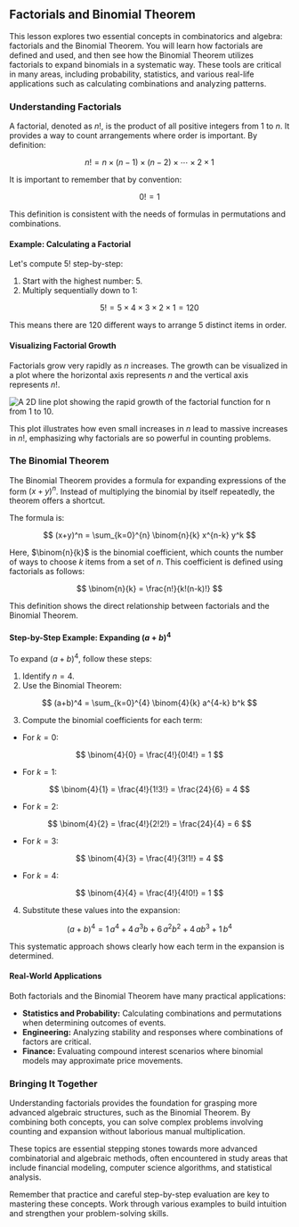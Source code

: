## Factorials and Binomial Theorem

This lesson explores two essential concepts in combinatorics and algebra: factorials and the Binomial Theorem. You will learn how factorials are defined and used, and then see how the Binomial Theorem utilizes factorials to expand binomials in a systematic way. These tools are critical in many areas, including probability, statistics, and various real-life applications such as calculating combinations and analyzing patterns.

### Understanding Factorials

A factorial, denoted as $n!$, is the product of all positive integers from $1$ to $n$. It provides a way to count arrangements where order is important. By definition:

$$
 n! = n \times (n-1) \times (n-2) \times \cdots \times 2 \times 1
$$

It is important to remember that by convention:

$$
0! = 1
$$

This definition is consistent with the needs of formulas in permutations and combinations.

#### Example: Calculating a Factorial

Let's compute $5!$ step-by-step:

1. Start with the highest number: $5$.
2. Multiply sequentially down to $1$:

$$
5! = 5 \times 4 \times 3 \times 2 \times 1 = 120
$$

This means there are 120 different ways to arrange 5 distinct items in order.

#### Visualizing Factorial Growth

Factorials grow very rapidly as $n$ increases. The growth can be visualized in a plot where the horizontal axis represents $n$ and the vertical axis represents $n!$. 

![A 2D line plot showing the rapid growth of the factorial function for $n$ from 1 to 10.](images/plot_factorial_growth.png)

This plot illustrates how even small increases in $n$ lead to massive increases in $n!$, emphasizing why factorials are so powerful in counting problems.

### The Binomial Theorem

The Binomial Theorem provides a formula for expanding expressions of the form $(x+y)^n$. Instead of multiplying the binomial by itself repeatedly, the theorem offers a shortcut.

The formula is:

$$
(x+y)^n = \sum_{k=0}^{n} \binom{n}{k} x^{n-k} y^k
$$

Here, $\binom{n}{k}$ is the binomial coefficient, which counts the number of ways to choose $k$ items from a set of $n$. This coefficient is defined using factorials as follows:

$$
\binom{n}{k} = \frac{n!}{k!(n-k)!}
$$

This definition shows the direct relationship between factorials and the Binomial Theorem.

#### Step-by-Step Example: Expanding $(a+b)^4$

To expand $(a+b)^4$, follow these steps:

1. Identify $n=4$.
2. Use the Binomial Theorem:

$$
(a+b)^4 = \sum_{k=0}^{4} \binom{4}{k} a^{4-k} b^k
$$

3. Compute the binomial coefficients for each term:

- For $k=0$:

$$
\binom{4}{0} = \frac{4!}{0!4!} = 1
$$

- For $k=1$:

$$
\binom{4}{1} = \frac{4!}{1!3!} = \frac{24}{6} = 4
$$

- For $k=2$:

$$
\binom{4}{2} = \frac{4!}{2!2!} = \frac{24}{4} = 6
$$

- For $k=3$:

$$
\binom{4}{3} = \frac{4!}{3!1!} = 4
$$

- For $k=4$:

$$
\binom{4}{4} = \frac{4!}{4!0!} = 1
$$

4. Substitute these values into the expansion:

$$
(a+b)^4 = 1\,a^4 + 4\,a^3b + 6\,a^2b^2 + 4\,ab^3 + 1\,b^4
$$

This systematic approach shows clearly how each term in the expansion is determined.

#### Real-World Applications

Both factorials and the Binomial Theorem have many practical applications:

- **Statistics and Probability:** Calculating combinations and permutations when determining outcomes of events.
- **Engineering:** Analyzing stability and responses where combinations of factors are critical.
- **Finance:** Evaluating compound interest scenarios where binomial models may approximate price movements.

### Bringing It Together

Understanding factorials provides the foundation for grasping more advanced algebraic structures, such as the Binomial Theorem. By combining both concepts, you can solve complex problems involving counting and expansion without laborious manual multiplication.

These topics are essential stepping stones towards more advanced combinatorial and algebraic methods, often encountered in study areas that include financial modeling, computer science algorithms, and statistical analysis.

Remember that practice and careful step-by-step evaluation are key to mastering these concepts. Work through various examples to build intuition and strengthen your problem-solving skills.